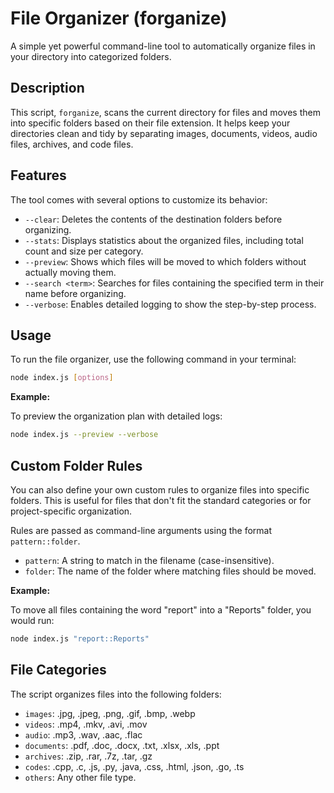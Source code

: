 # File Organizer (forganize)

A simple yet powerful command-line tool to automatically organize files in your directory into categorized folders.

## Description

This script, `forganize`, scans the current directory for files and moves them into specific folders based on their file extension. It helps keep your directories clean and tidy by separating images, documents, videos, audio files, archives, and code files.

## Features

The tool comes with several options to customize its behavior:

-   `--clear`: Deletes the contents of the destination folders before organizing.
-   `--stats`: Displays statistics about the organized files, including total count and size per category.
-   `--preview`: Shows which files will be moved to which folders without actually moving them.
-   `--search <term>`: Searches for files containing the specified term in their name before organizing.
-   `--verbose`: Enables detailed logging to show the step-by-step process.

## Usage

To run the file organizer, use the following command in your terminal:

```bash
node index.js [options]
```

**Example:**

To preview the organization plan with detailed logs:

```bash
node index.js --preview --verbose
```

## Custom Folder Rules

You can also define your own custom rules to organize files into specific folders. This is useful for files that don't fit the standard categories or for project-specific organization.

Rules are passed as command-line arguments using the format `pattern::folder`.

-   `pattern`: A string to match in the filename (case-insensitive).
-   `folder`: The name of the folder where matching files should be moved.

**Example:**

To move all files containing the word "report" into a "Reports" folder, you would run:

```bash
node index.js "report::Reports"
```

## File Categories

The script organizes files into the following folders:

-   `images`: .jpg, .jpeg, .png, .gif, .bmp, .webp
-   `videos`: .mp4, .mkv, .avi, .mov
-   `audio`: .mp3, .wav, .aac, .flac
-   `documents`: .pdf, .doc, .docx, .txt, .xlsx, .xls, .ppt
-   `archives`: .zip, .rar, .7z, .tar, .gz
-   `codes`: .cpp, .c, .js, .py, .java, .css, .html, .json, .go, .ts
-   `others`: Any other file type.
